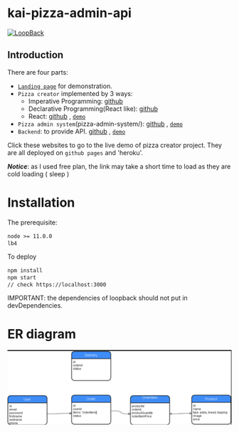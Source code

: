 # kai-pizza-admin-api

[![LoopBack](https://github.com/strongloop/loopback-next/raw/master/docs/site/imgs/branding/Powered-by-LoopBack-Badge-(blue)-@2x.png)](http://loopback.io/)


## Introduction
There are four parts:
* [`Landing page`](https://github.com/shn2016/pizza-ordering-system/tree/master/landing-page) for demonstration.
* `Pizza creator` implemented by 3 ways:
  * Imperative Programming: [github](https://github.com/shn2016/pizza-ordering-system/tree/master/pizza-creator/Imperative%20Programming)
  * Declarative Programming(React like): [github](https://github.com/shn2016/pizza-ordering-system/tree/master/pizza-creator/Declarative%20Programming)
  * React: [github](https://github.com/shn2016/react-pizza-creator) , [`demo`](https://shn2016.github.io/react-pizza-creator/)
* `Pizza admin system`(pizza-admin-system/): [github](https://github.com/shn2016/pizza-creator-admin/) ,   [`demo`](https://shn2016.github.io/pizza-creator-admin/)
* `Backend`: to provide API.  [github](https://github.com/shn2016/kai-pizza-admin-api) ,  [`demo`](https://pizza-admin-api.herokuapp.com/explorer/)

Click these websites to go to the live demo of pizza creator project. They are all deployed on `github pages` and 'heroku'.

***Notice***: as I used free plan, the link may take a short time to load as they are cold loading ( sleep )


# Installation

The prerequisite:
```
node >= 11.0.0
lb4
```

To deploy
```
npm install
npm start
// check https://localhost:3000
```
IMPORTANT: the dependencies of loopback should not put in devDependencies.

# ER diagram

![ER diagram](https://github.com/shn2016/kai-pizza-admin-api/blob/master/res/er.png)
